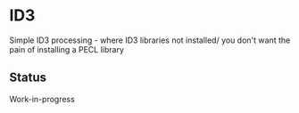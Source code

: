 ID3
===

Simple ID3 processing - where ID3 libraries not installed/ you don't want the pain of installing a PECL library

Status
------

Work-in-progress
